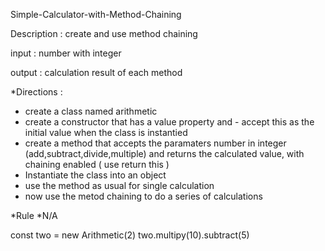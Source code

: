 Simple-Calculator-with-Method-Chaining

Description :
create and use method chaining

input :
number with integer

output :
calculation result of each method

*Directions :
- create a class named arithmetic
- create a constructor that has a value property and - accept this as the initial value when the class is instantied
- create a method that accepts the paramaters number in integer (add,subtract,divide,multiple) and returns the calculated value, with chaining enabled ( use return this )
- Instantiate the class into an object
- use the method as usual for single calculation
- now use the metod chaining to do a series of calculations

*Rule
*N/A

const two = new Arithmetic(2)
two.multipy(10).subtract(5)
